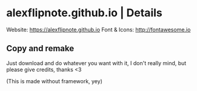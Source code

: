 # alexflipnote.github.io | Details
Website: https://alexflipnote.github.io
Font & Icons: http://fontawesome.io

## Copy and remake
Just download and do whatever you want with it, I don't really mind, but please give credits, thanks <3

(This is made without framework, yey)

